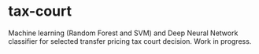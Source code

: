 # tax-court
Machine learning (Random Forest and SVM) and Deep Neural Network classifier for selected transfer pricing tax court decision.
Work in progress.
